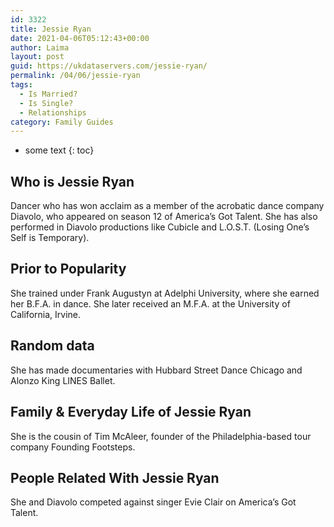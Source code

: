 ```yaml
---
id: 3322
title: Jessie Ryan
date: 2021-04-06T05:12:43+00:00
author: Laima
layout: post
guid: https://ukdataservers.com/jessie-ryan/
permalink: /04/06/jessie-ryan
tags:
  - Is Married?
  - Is Single?
  - Relationships
category: Family Guides
---
```


* some text
{: toc}


## Who is Jessie Ryan
                  
                  
                  
Dancer who has won acclaim as a member of the acrobatic dance company Diavolo, who appeared on season 12 of America&#8217;s Got Talent. She has also performed in Diavolo productions like Cubicle and L.O.S.T. (Losing One&#8217;s Self is Temporary). 
                  
              
            
              
            
                
                
                
## Prior to Popularity
                  
                  
                  
She trained under Frank Augustyn at Adelphi University, where she earned her B.F.A. in dance. She later received an M.F.A. at the University of California, Irvine. 
                  
              
            
              
            
                
                
                
## Random data
                  
                  
                  
She has made documentaries with Hubbard Street Dance Chicago and Alonzo King LINES Ballet. 
                  
              
            
              
            
                
                
                
## Family & Everyday Life of Jessie Ryan
                  
                  
                  
She is the cousin of Tim McAleer, founder of the Philadelphia-based tour company Founding Footsteps. 
                  
              
            
              
            
                
                
                
## People Related With Jessie Ryan
                  
                  
                  
She and Diavolo competed against singer Evie Clair on America&#8217;s Got Talent.
                  
              
            
              
            
                
              
            
              
              
            
            
              
            
          
          
          